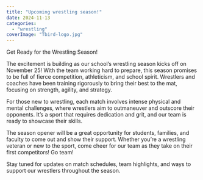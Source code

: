 ```yaml
---
title: "Upcoming wrestling season!"
date: 2024-11-13
categories: 
  - "wrestling"
coverImage: "Tbird-logo.jpg"
---
```


Get Ready for the Wrestling Season!

The excitement is building as our school’s wrestling season kicks off on November 25! With the team working hard to prepare, this season promises to be full of fierce competition, athleticism, and school spirit. Wrestlers and coaches have been training rigorously to bring their best to the mat, focusing on strength, agility, and strategy.

For those new to wrestling, each match involves intense physical and mental challenges, where wrestlers aim to outmaneuver and outscore their opponents. It’s a sport that requires dedication and grit, and our team is ready to showcase their skills.

The season opener will be a great opportunity for students, families, and faculty to come out and show their support. Whether you’re a wrestling veteran or new to the sport, come cheer for our team as they take on their first competitors! Go team!

Stay tuned for updates on match schedules, team highlights, and ways to support our wrestlers throughout the season.

